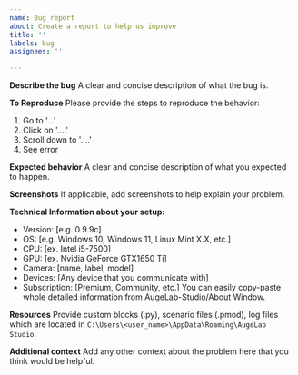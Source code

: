 ```yaml
---
name: Bug report
about: Create a report to help us improve
title: ''
labels: bug
assignees: ''

---
```


**Describe the bug**
A clear and concise description of what the bug is.

**To Reproduce**
Please provide the steps to reproduce the behavior:
1. Go to '...'
2. Click on '....'
3. Scroll down to '....'
4. See error

**Expected behavior**
A clear and concise description of what you expected to happen.

**Screenshots**
If applicable, add screenshots to help explain your problem.

**Technical Information about your setup:**
 - Version: [e.g. 0.9.9c]
 - OS: [e.g. Windows 10, Windows 11, Linux Mint X.X, etc.]
 - CPU: [ex. Intel i5-7500]
 - GPU: [ex. Nvidia GeForce GTX1650 Ti]
 - Camera: [name, label, model]
 - Devices: [Any device that you communicate with]
 - Subscription: [Premium, Community, etc.]
You can easily copy-paste whole detailed information from AugeLab-Studio/About Window.

**Resources**
Provide custom blocks (.py), scenario files (.pmod), log files which are located in `C:\Users\<user_name>\AppData\Roaming\AugeLab Studio`.

**Additional context**
Add any other context about the problem here that you think would be helpful.
